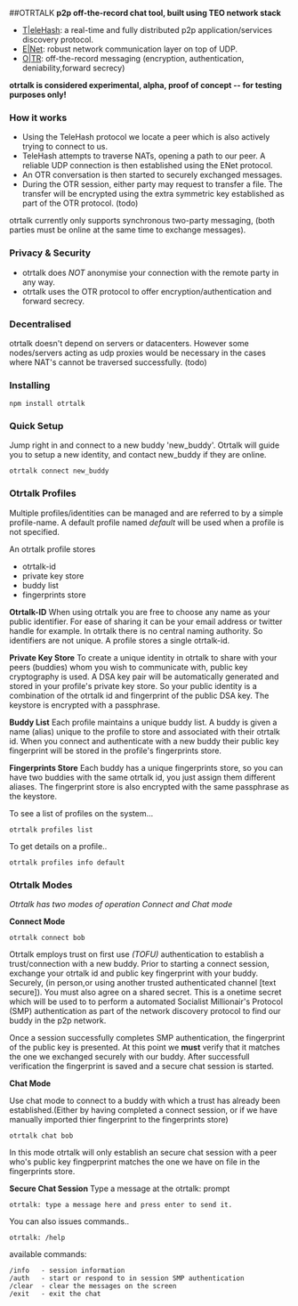 ##OTRTALK
**p2p off-the-record chat tool, built using TEO network stack**
- [T|eleHash](http://telehash.org): a real-time and fully distributed p2p application/services discovery protocol.
- [E|Net](http://enet.bespin.org/Features.html): robust network communication layer on top of UDP.
- [O|TR](http://www.cypherpunks.ca/otr/): off-the-record messaging (encryption, authentication, deniability,forward secrecy)

**otrtalk is considered experimental, alpha, proof of concept -- for testing purposes only!**

### How it works

* Using the TeleHash protocol we locate a peer which is also actively trying to connect to us.
* TeleHash attempts to traverse NATs, opening a path to our peer. A reliable UDP connection is then established using the ENet protocol.
* An OTR conversation is then started to securely exchanged messages.
* During the OTR session, either party may request to transfer a file. The transfer will be encrypted using the extra symmetric key established as part of the OTR protocol. (todo)

otrtalk currently only supports synchronous two-party messaging, (both parties must be online at the same time to exchange messages).

### Privacy & Security
* otrtalk does *NOT* anonymise your connection with the remote party in any way.
* otrtalk uses the OTR protocol to offer encryption/authentication and forward secrecy.

### Decentralised
otrtalk doesn't depend on servers or datacenters. However some nodes/servers acting as udp proxies would be necessary in the cases where NAT's cannot be traversed successfully. (todo)

### Installing

    npm install otrtalk
    
### Quick Setup

Jump right in and connect to a new buddy 'new_buddy'.
Otrtalk will guide you to setup a new identity, and contact new_buddy if they are online.

    otrtalk connect new_buddy

### Otrtalk Profiles

Multiple profiles/identities can be managed and are referred to by a simple profile-name.
A default profile named *default* will be used when a profile is not specified.

An otrtalk profile stores

* otrtalk-id
* private key store
* buddy list
* fingerprints store

**Otrtalk-ID**
When using otrtalk you are free to choose any name as your public identifier.
For ease of sharing it can be your email address or twitter handle for example. In otrtalk there is
no central naming authority. So identifiers are not unique. A profile stores a single otrtalk-id. 

**Private Key Store**
To create a unique identity in otrtalk to share with your peers (buddies) whom you wish to communicate with,
public key cryptography is used. A DSA key pair will be automatically generated and stored in your profile's
private key store. So your public identity is a combination of the otrtalk id and fingerprint of the public DSA key.
The keystore is encrypted with a passphrase.

**Buddy List**
Each profile maintains a unique buddy list. A buddy is given a name (alias) unique to the profile to store and associated
with their otrtalk id. When you connect and authenticate with a new buddy their public key fingerprint will be stored in
the profile's fingerprints store.

**Fingerprints Store**
Each buddy has a unique fingerprints store, so you can have two buddies with the same otrtalk id, you just assign them different aliases.
The fingerprint store is also encrypted with the same passphrase as the keystore.

To see a list of profiles on the system...

    otrtalk profiles list

To get details on a profile..

    otrtalk profiles info default

### Otrtalk Modes

*Otrtalk has two modes of operation Connect and Chat mode*

**Connect Mode**

    otrtalk connect bob
    
Otrtalk employs trust on first use *(TOFU)* authentication to establish a trust/connection with a new buddy. 
Prior to starting a connect session, exchange your otrtalk id and public key fingerprint with your buddy. Securely,
(in person,or using another trusted authenticated channel [text secure]). You must also agree on a shared secret.
This is a onetime secret which will be used to to perform a automated Socialist Millionair's Protocol (SMP) authentication
as part of the network discovery protocol to find our buddy in the p2p network.

Once a session successfully completes SMP authentication, the fingerprint of the public
key is presented. At this point we **must** verify that it matches the one we exchanged securely with our buddy.
After successfull verification the fingerprint is saved and a secure chat session is started.


**Chat Mode**

Use chat mode to connect to a buddy with which a trust has already been established.(Either by having completed a connect session,
or if we have manually imported thier fingerprint to the fingerprints store)

    otrtalk chat bob

In this mode otrtalk will only establish an secure chat session with a peer who's public key fingperprint matches the one we have
on file in the fingerprints store.


**Secure Chat Session**
Type a message at the otrtalk: prompt

    otrtalk: type a message here and press enter to send it.

You can also issues commands..

    otrtalk: /help
    
available commands:

    /info   - session information
    /auth   - start or respond to in session SMP authentication
    /clear  - clear the messages on the screen
    /exit   - exit the chat
